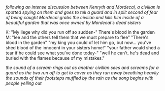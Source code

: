 *following an intense discussion between Kenryth and Mordecai, a civilian is spotted spying on them and goes to tell a guard and in split second of fear of being caught Mordecai grabs the civilian and kills him inside of a beautiful garden that was once owned by Mordecai's dead sisters*

K: "My liege why did you run off so sudden-"
There's blood in the garden
M: "lee and the others tell them that we must prepare to flee"
"There's blood in the garden"
"my king you could of let him go, but now... you've shed blood of the innocent in your sisters home!"
"your father would shed a tear if he could see what you've done today-"
"well he can't. he's dead and buried with the flames because of my mistakes."

*the sound of a scream rings out as another civilian sees and screams for a guard as the two run off to get to cover as they run away breathing heavily the sounds of their footsteps muffled by the rain as the song begins with people yelling out*




